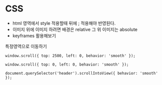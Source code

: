 # CSS

- html 영역에서 style 적용할때 뒤에 ; 적용해야 반영된다.
- 이미지 위에 이미지 하려면 배경은 relative 그 위 이미지는 absolute
- keyframes 활용해보기



특정영역으로 이동하기

```
window.scroll({ top: 2500, left: 0, behavior: 'smooth' });
```

```
window.scroll({ top: 0, left: 0, behavior: 'smooth' });
```

```
document.querySelector('header').scrollIntoView({ behavior: 'smooth' });
```
